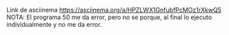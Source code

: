 Link de asciinema
    https://asciinema.org/a/HPZLWX1GnfubfPcMOz1rXkwQ5
NOTA: El programa 50 me da error, pero no se porque, al final lo ejecuto individualmente y no me da error.
